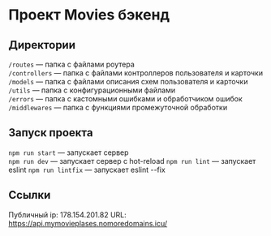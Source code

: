 # Проект Movies бэкенд

## Директории

`/routes` — папка с файлами роутера  
`/controllers` — папка с файлами контроллеров пользователя и карточки   
`/models` — папка с файлами описания схем пользователя и карточки
`/utils` — папка с конфигурационными файлами  
`/errors` — папка с кастомными ошибками и обработчиком ошибок
`/middlewares` — папка с функциями промежуточной обработки 

## Запуск проекта

`npm run start` — запускает сервер   
`npm run dev` — запускает сервер с hot-reload
`npm run lint` — запускает eslint
`npm run lintfix` — запускает eslint --fix

## Ссылки 

Публичный ip: 178.154.201.82
URL: https://api.mymovieplases.nomoredomains.icu/

